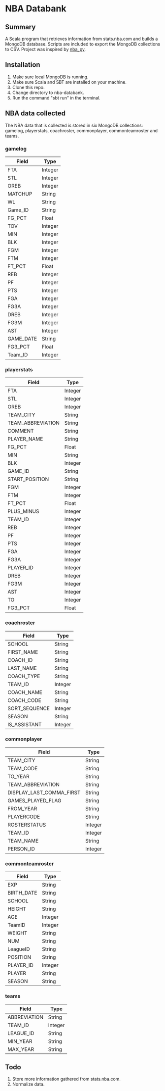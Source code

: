 # NBA Databank

## Summary
A Scala program that retrieves information from stats.nba.com and builds a MongoDB database. Scripts are included
to export the MongoDB collections to CSV. Project was inspired by [nba_py](https://github.com/seemethere/nba_py).

## Installation
1. Make sure local MongoDB is running.
2. Make sure Scala and SBT are installed on your machine.
3. Clone this repo.
4. Change directory to nba-databank.
5. Run the command "sbt run" in the terminal.

## NBA data collected
The NBA data that is collected is stored in six MongoDB collections: gamelog, playerstats, coachroster, commonplayer,
commonteamroster and teams.

### gamelog
Field       | Type
----------- | ----
FTA         | Integer
STL         | Integer
OREB        | Integer
MATCHUP     | String
WL          | String
Game_ID     | String
FG_PCT      | Float
TOV         | Integer
MIN         | Integer
BLK         | Integer
FGM         | Integer
FTM         | Integer
FT_PCT      | Float
REB         | Integer
PF          | Integer
PTS         | Integer
FGA         | Integer
FG3A        | Integer
DREB        | Integer
FG3M        | Integer
AST         | Integer
GAME_DATE   | String
FG3_PCT     | Float
Team_ID     | Integer

### playerstats
Field               | Type
------------------- | ----
FTA                 | Integer
STL                 | Integer
OREB                | Integer
TEAM_CITY           | String
TEAM_ABBREVIATION   | String
COMMENT             | String
PLAYER_NAME         | String
FG_PCT              | Float
MIN                 | String
BLK                 | Integer
GAME_ID             | String
START_POSITION      | String
FGM                 | Integer
FTM                 | Integer
FT_PCT              | Float
PLUS_MINUS          | Integer
TEAM_ID             | Integer
REB                 | Integer
PF                  | Integer
PTS                 | Integer
FGA                 | Integer
FG3A                | Integer
PLAYER_ID           | Integer
DREB                | Integer
FG3M                | Integer
AST                 | Integer
TO                  | Integer
FG3_PCT             | Float

### coachroster
Field           | Type
--------------- | ----
SCHOOL          | String
FIRST_NAME      | String
COACH_ID        | String
LAST_NAME       | String
COACH_TYPE      | String
TEAM_ID         | Integer
COACH_NAME      | String
COACH_CODE      | String
SORT_SEQUENCE   | Integer
SEASON          | String
IS_ASSISTANT    | Integer

### commonplayer
Field                       | Type
--------------------------- | ----
TEAM_CITY                   | String
TEAM_CODE                   | String
TO_YEAR                     | String
TEAM_ABBREVIATION           | String
DISPLAY_LAST_COMMA_FIRST    | String
GAMES_PLAYED_FLAG           | String
FROM_YEAR                   | String
PLAYERCODE                  | String
ROSTERSTATUS                | Integer
TEAM_ID                     | Integer
TEAM_NAME                   | String
PERSON_ID                   | Integer

### commonteamroster
Field       | Type
----------- | ----
EXP         | String
BIRTH_DATE  | String
SCHOOL      | String
HEIGHT      | String
AGE         | Integer
TeamID      | Integer
WEIGHT      | String
NUM         | String
LeagueID    | String
POSITION    | String
PLAYER_ID   | Integer
PLAYER      | String
SEASON      | String

### teams
Field           | Type
--------------- | ----
ABBREVIATION    | String
TEAM_ID         | Integer
LEAGUE_ID       | String
MIN_YEAR        | String
MAX_YEAR        | String

## Todo
1. Store more information gathered from stats.nba.com.
2. Normalize data.